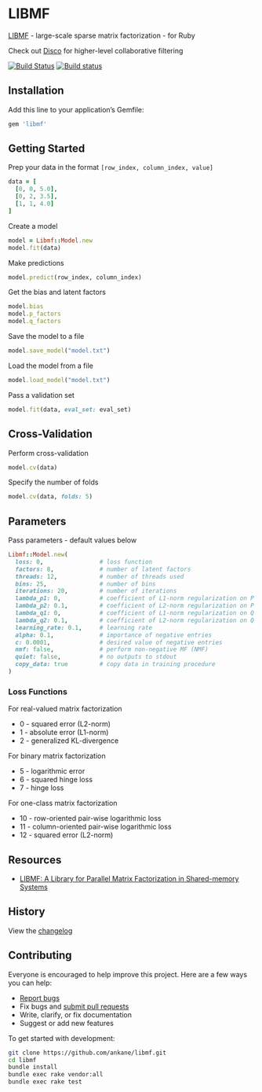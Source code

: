 # LIBMF

[LIBMF](https://github.com/cjlin1/libmf) - large-scale sparse matrix factorization - for Ruby

Check out [Disco](https://github.com/ankane/disco) for higher-level collaborative filtering

[![Build Status](https://travis-ci.org/ankane/libmf.svg?branch=master)](https://travis-ci.org/ankane/libmf) [![Build status](https://ci.appveyor.com/api/projects/status/92fbip1bd8sjd2tj/branch/master?svg=true)](https://ci.appveyor.com/project/ankane/libmf/branch/master)

## Installation

Add this line to your application’s Gemfile:

```ruby
gem 'libmf'
```

## Getting Started

Prep your data in the format `[row_index, column_index, value]`

```ruby
data = [
  [0, 0, 5.0],
  [0, 2, 3.5],
  [1, 1, 4.0]
]
```

Create a model

```ruby
model = Libmf::Model.new
model.fit(data)
```

Make predictions

```ruby
model.predict(row_index, column_index)
```

Get the bias and latent factors

```ruby
model.bias
model.p_factors
model.q_factors
```

Save the model to a file

```ruby
model.save_model("model.txt")
```

Load the model from a file

```ruby
model.load_model("model.txt")
```

Pass a validation set

```ruby
model.fit(data, eval_set: eval_set)
```

## Cross-Validation

Perform cross-validation

```ruby
model.cv(data)
```

Specify the number of folds

```ruby
model.cv(data, folds: 5)
```

## Parameters

Pass parameters - default values below

```ruby
Libmf::Model.new(
  loss: 0,                # loss function
  factors: 8,             # number of latent factors
  threads: 12,            # number of threads used
  bins: 25,               # number of bins
  iterations: 20,         # number of iterations
  lambda_p1: 0,           # coefficient of L1-norm regularization on P
  lambda_p2: 0.1,         # coefficient of L2-norm regularization on P
  lambda_q1: 0,           # coefficient of L1-norm regularization on Q
  lambda_q2: 0.1,         # coefficient of L2-norm regularization on Q
  learning_rate: 0.1,     # learning rate
  alpha: 0.1,             # importance of negative entries
  c: 0.0001,              # desired value of negative entries
  nmf: false,             # perform non-negative MF (NMF)
  quiet: false,           # no outputs to stdout
  copy_data: true         # copy data in training procedure
)
```

### Loss Functions

For real-valued matrix factorization

- 0 - squared error (L2-norm)
- 1 - absolute error (L1-norm)
- 2 - generalized KL-divergence

For binary matrix factorization

- 5 - logarithmic error
- 6 - squared hinge loss
- 7 - hinge loss

For one-class matrix factorization

- 10 - row-oriented pair-wise logarithmic loss
- 11 - column-oriented pair-wise logarithmic loss
- 12 - squared error (L2-norm)

## Resources

- [LIBMF: A Library for Parallel Matrix Factorization in Shared-memory Systems](https://www.csie.ntu.edu.tw/~cjlin/papers/libmf/libmf_open_source.pdf)

## History

View the [changelog](https://github.com/ankane/libmf/blob/master/CHANGELOG.md)

## Contributing

Everyone is encouraged to help improve this project. Here are a few ways you can help:

- [Report bugs](https://github.com/ankane/libmf/issues)
- Fix bugs and [submit pull requests](https://github.com/ankane/libmf/pulls)
- Write, clarify, or fix documentation
- Suggest or add new features

To get started with development:

```sh
git clone https://github.com/ankane/libmf.git
cd libmf
bundle install
bundle exec rake vendor:all
bundle exec rake test
```
